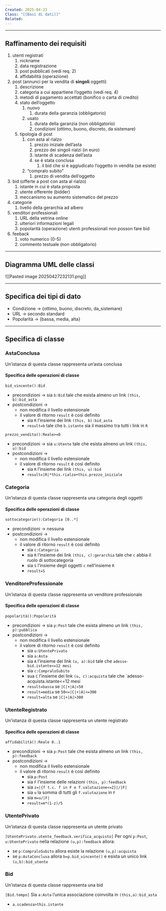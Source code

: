 ```yaml
---
Created: 2025-04-23
Class: "[[Basi di dati]]"
Related:
---
```

---
## Raffinamento dei requisiti
1. utenti registrati
	1. nickname
	2. data registrazione
	3. post pubblicati (vedi req. 2)
	4. affidabilità (operazione)
2. post (annunci per la vendita di **singoli** oggetti)
	1. descrizione
	2. categoria a cui appartiene l’oggetto (vedi req. 4)
	3. metodi di pagamento accettati (bonifico o carta di credito)
	4. stato dell’oggetto
		1. nuovo
			1. durata della garanzia (obbligatorio)
		2. usato
			1. durata della garanzia (non obbligatorio)
			2. condizioni (ottimo, buono, discreto, da sistemare)
	5. tipologia di post
		1. con asta al rialzo
			1. prezzo iniziale dell’asta
			2. prezzo dei singoli rialzi (in euro)
			3. istante di scadenza dell’asta
			4. se è stata conclusa
				1. il bid che si è aggiudicato l’oggetto in vendita (se esiste)
		2. “compralo subito”
			1. prezzo di vendita dell’oggetto
3. bid (offerte a post con asta al rialzo)
	1. istante in cui è stata proposta
	2. utente offerente (bidder)
	3. meccanismo su aumento sistematico del prezzo
4. categorie
	1. livello della gerarchia ad albero
5. venditori professionali
	1. URL della vetrina online
	2. ulteriori informazioni legali
	3. popolarità (operazione)
			utenti professionali non posson fare bid
6. feeback
	1. voto numerico (0-5)
	2. commento testuale (non obbligatorio)

---
## Diagramma UML delle classi
![[Pasted image 20250427232131.png]]

---
## Specifica dei tipi di dato
- Condizione → {ottimo, buono, discreto, da_sistemare}
- URL → secondo standard
- Popolarità → {bassa, media, alta}
---
## Specifica di classe
### AstaConclusa
Un’istanza di questa classe rappresenta un’asta conclusa
#### Specifica delle operazioni di classe
`bid_vincente():Bid`
- precondizioni → sia `b:Bid` tale che esista almeno un link `(this, b):bid_asta`
- postcondizioni →
	- non modifica il livello estensionale
	- il valore di ritorno `result` è così definito
		- sia `R` l’insieme dei link `(this, b):bid_asta`
		- `result=b` tale che `b.istante` sia il massimo tra tutti i link in `R`

`prezzo_vendita():Reale>=0`
- precondizioni → sia `u:Utente` tale che esista almeno un link `(this, u):bid`
- postcondizioni →
	- non modifica il livello estensionale
	- il valore di ritorno `result` è così definito
		- sia `R` l’insieme dei link `(this, u):bid`
		- `result=|R|*this.rialzo+this.prezzo_iniziale`

### Categoria
Un’istanza di questa classe rappresenta una categoria degli oggetti
#### Specifica delle operazioni di classe
`sottocategorie():Categoria [0..*]`
- precondizioni → nessuna
- postcondizioni →
	- non modifica il livello estensionale
	- il valore di ritorno `result` è così definito
		- sia `c:Categoria`
		- sia `R` l’insieme dei link `(this, c):gerarchia` tale che `c` abbia il ruolo di sottocategoria
		- sia `S` l’insieme degli oggetti `c` nell’insieme `R`
		- `result=S`

### VenditoreProfessionale
Un’istanza di questa classe rappresenta un venditore professionale
#### Specifica delle operazioni di classe
`popolarità():Popolarità`
- precondizioni → sia `p:Post` tale che esista almeno un link `(this, p):pubblica`
- postcondizioni →
	- non modifica il livello estensionale
	- il valore di ritorno `result` è così definito
		- sia `u:UtentePrivato`
		- sia `a:Asta`
		- sia `A` l’insieme dei link `(u, a):bid` tale che `adesso-bid.istante<=12 mesi`
		- sia `c:CompraloSubito`
		- sua `C` l’insieme dei link `(u, c):acquista` tale che `adesso-acquista.istante<=12 mesi
		- `result=bassa` se `|C|+|A|<50`
		- `result=media` se `50<=|C|+|A|<=300`
		- `result=alta` se `|C|+|A|>300`

### UtenteRegistrato
Un’istanza di questa classe rappresenta un utente registrato
#### Specifica delle operazioni di classe
`affidabilità():Reale 0..1`
- precondizioni → sia `p:Post` tale che esista almeno un link `(this, p):feedback`
- postcondizioni →
	- non modifica il livello estensionale
	- il valore di ritorno `result` è così definito
		- sia `p:Post`
		- sia `F` l’insieme delle relazioni `(this, p):feedback`
		- sia `z=|{f t.c. f in F e f.valutazione<=2}|/|F|`
		- sia `u` la somma di tutti gli `f.valutazione` in `F`
		- sia `m=u/|F|`
		- `result=m*(1-z)/5`

### UtentePrivato
Un’istanza di questa classe rappresenta un utente privato

`[UtentePrivato.utente_feedback.verifica_acquisto]`
Per ogni `p:Post`, `u:UtentePrivato` nella relazione `(u,p):feedback` allora:
- se `p:CompraloSubito` allora esiste la relazione `(u,p):acquista`
- se `p:AstaConclusa` allora `b=p.bid_vincente()` e esista un unico link `(u,b):bid_utente`

### Bid
Un’istanza di questa classe rappresenta una bid

`[Bid.tempo]`
Sia `a:Asta` l’unica associazione coinvolta in `(this,a):bid_asta`
- `a.scadenza>this.istante`

